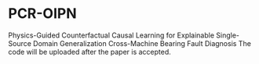 # PCR-OIPN
Physics-Guided Counterfactual Causal Learning for Explainable Single-Source Domain Generalization Cross-Machine Bearing Fault Diagnosis
The code will be uploaded after the paper is accepted.
